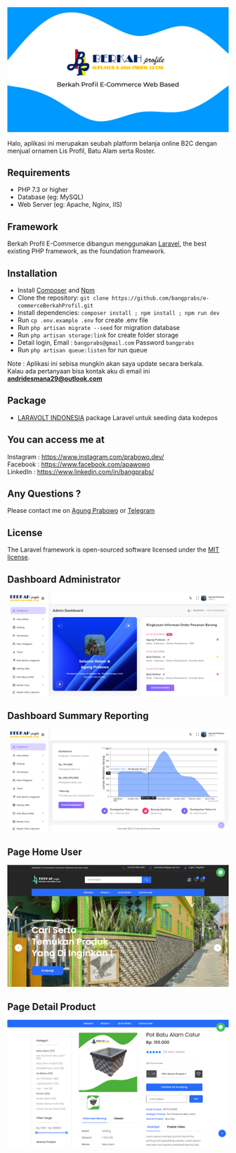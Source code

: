<img src="https://github.com/bangprabs/e-commerceBerkahProfil/blob/master/img_starter_berkahapps/Banner%20Berkah%20Profil.png" />
<p>Halo, aplikasi ini merupakan seubah platform belanja online B2C dengan menjual ornamen Lis Profil, Batu Alam serta Roster.<br>

## Requirements

* PHP 7.3 or higher
* Database (eg: MySQL)
* Web Server (eg: Apache, Nginx, IIS)
    
## Framework

Berkah Profil E-Commerce dibangun menggunakan [Laravel](http://laravel.com), the best existing PHP framework, as the foundation framework.

## Installation

* Install [Composer](https://getcomposer.org/download) and [Npm](https://nodejs.org/en/download)
* Clone the repository: `git clone https://github.com/bangprabs/e-commerceBerkahProfil.git`
* Install dependencies: `composer install ; npm install ; npm run dev`
* Run `cp .env.example .env` for create .env file
* Run `php artisan migrate --seed` for migration database
* Run `php artisan storage:link` for create folder storage
* Detail login, Email : `bangprabs@gmail.com` Password `bangprabs`
* Run `php artisan queue:listen` for run queue
    
Note : Aplikasi ini sebisa mungkin akan saya update secara berkala.<br>
Kalau ada pertanyaan bisa kontak aku di email ini <b>andridesmana29@outlook.com</b>
</p>

## Package
- [LARAVOLT INDONESIA](https://github.com/laravolt/indonesia) package Laravel untuk seeding data kodepos

## You can access me at

Instagram : <a href="https://www.instagram.com/prabowo.dev/" target="_blank">https://www.instagram.com/prabowo.dev/</a><br>
Facebook :  <a href="https://www.facebook.com/apawowo" target="_blank">https://www.facebook.com/apawowo</a> <br>
LinkedIn : <a href="https://www.linkedin.com/in/bangprabs/" target="_blank">https://www.linkedin.com/in/bangprabs/</a>  <br>

## Any Questions ?

Please contact me on [Agung Prabowo](mailto:bangprabs@gmail.com?subject=[GitHub]%20Question%20Halo) or [Telegram](https://t.me/bangprabs)

## License

The Laravel framework is open-sourced software licensed under the [MIT license](https://opensource.org/licenses/MIT).

## Dashboard Administrator
<img src="https://github.com/bangprabs/e-commerceBerkahProfil/blob/master/img_starter_berkahapps/home%20admin.png" />

## Dashboard Summary Reporting
<img src="https://github.com/bangprabs/e-commerceBerkahProfil/blob/master/img_starter_berkahapps/home%20ringkasan.png" />

## Page Home User
<img src="https://github.com/bangprabs/e-commerceBerkahProfil/blob/master/img_starter_berkahapps/homescreen.png" />

## Page Detail Product
<img src="https://github.com/bangprabs/e-commerceBerkahProfil/blob/master/img_starter_berkahapps/detail.png" />
